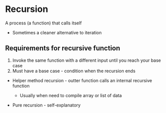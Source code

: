 # Recursion

A process (a function) that calls itself

- Sometimes a cleaner alternative to iteration

## Requirements for recursive function

1. Invoke the same function with a different input until you reach your base case
2. Must have a base case - condition when the recursion ends

- Helper method recursion - outter function calls an internal recursive function

  - Usually when need to compile array or list of data

- Pure recursion - self-explanatory
